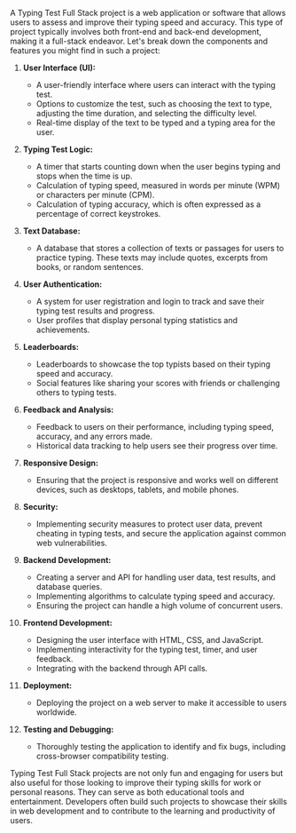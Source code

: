A Typing Test Full Stack project is a web application or software that allows users to assess and improve their typing speed and accuracy. This type of project typically involves both front-end and back-end development, making it a full-stack endeavor. Let's break down the components and features you might find in such a project:

1. **User Interface (UI):**
   - A user-friendly interface where users can interact with the typing test.
   - Options to customize the test, such as choosing the text to type, adjusting the time duration, and selecting the difficulty level.
   - Real-time display of the text to be typed and a typing area for the user.

2. **Typing Test Logic:**
   - A timer that starts counting down when the user begins typing and stops when the time is up.
   - Calculation of typing speed, measured in words per minute (WPM) or characters per minute (CPM).
   - Calculation of typing accuracy, which is often expressed as a percentage of correct keystrokes.

3. **Text Database:**
   - A database that stores a collection of texts or passages for users to practice typing. These texts may include quotes, excerpts from books, or random sentences.

4. **User Authentication:**
   - A system for user registration and login to track and save their typing test results and progress.
   - User profiles that display personal typing statistics and achievements.

5. **Leaderboards:**
   - Leaderboards to showcase the top typists based on their typing speed and accuracy.
   - Social features like sharing your scores with friends or challenging others to typing tests.

6. **Feedback and Analysis:**
   - Feedback to users on their performance, including typing speed, accuracy, and any errors made.
   - Historical data tracking to help users see their progress over time.

7. **Responsive Design:**
   - Ensuring that the project is responsive and works well on different devices, such as desktops, tablets, and mobile phones.

8. **Security:**
   - Implementing security measures to protect user data, prevent cheating in typing tests, and secure the application against common web vulnerabilities.

9. **Backend Development:**
   - Creating a server and API for handling user data, test results, and database queries.
   - Implementing algorithms to calculate typing speed and accuracy.
   - Ensuring the project can handle a high volume of concurrent users.

10. **Frontend Development:**
    - Designing the user interface with HTML, CSS, and JavaScript.
    - Implementing interactivity for the typing test, timer, and user feedback.
    - Integrating with the backend through API calls.

11. **Deployment:**
    - Deploying the project on a web server to make it accessible to users worldwide.

12. **Testing and Debugging:**
    - Thoroughly testing the application to identify and fix bugs, including cross-browser compatibility testing.

Typing Test Full Stack projects are not only fun and engaging for users but also useful for those looking to improve their typing skills for work or personal reasons. They can serve as both educational tools and entertainment. Developers often build such projects to showcase their skills in web development and to contribute to the learning and productivity of users.
